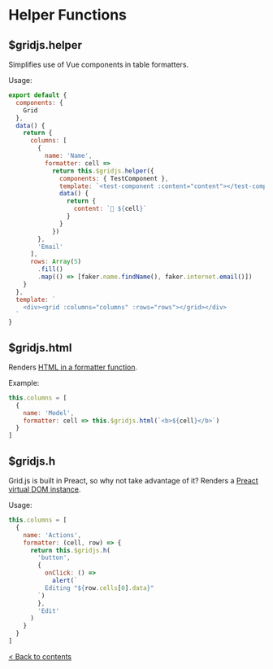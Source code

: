 # Helper Functions

## \$gridjs.helper

Simplifies use of Vue components in table formatters.

Usage:

```js
export default {
  components: {
    Grid
  },
  data() {
    return {
      columns: [
        {
          name: 'Name',
          formatter: cell =>
            return this.$gridjs.helper({
              components: { TestComponent },
              template: `<test-component :content="content"></test-component>`,
              data() {
                return {
                  content: `🥳 ${cell}`
                }
              }
            })
        },
        'Email'
      ],
      rows: Array(5)
        .fill()
        .map(() => [faker.name.findName(), faker.internet.email()])
    }
  },
  template: `
    <div><grid :columns="columns" :rows="rows"></grid></div>
  `
}
```

## \$gridjs.html

Renders [HTML in a formatter function](https://gridjs.io/docs/examples/html-cells).

Example:

```js
this.columns = [
  {
    name: 'Model',
    formatter: cell => this.$gridjs.html(`<b>${cell}</b>`)
  }
]
```

## \$gridjs.h

Grid.js is built in Preact, so why not take advantage of it? Renders a [Preact virtual DOM instance](https://gridjs.io/docs/examples/virtual-dom).

Usage:

```js
this.columns = [
  {
    name: 'Actions',
    formatter: (cell, row) => {
      return this.$gridjs.h(
        'button',
        {
          onClick: () =>
            alert(`
          Editing "${row.cells[0].data}"
        `)
        },
        'Edit'
      )
    }
  }
]
```

[< Back to contents](index.md)
